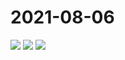 # 2021-08-06

<image-container>
  <img preview="0" src="https://www.wangleant.com/turtle-images-thumbnail/IMG_20210806_085315_BURST001_COVER.jpg"/>
</image-container>
<image-container>
  <img preview="0" src="https://www.wangleant.com/turtle-images-thumbnail/IMG_20210806_085315_BURST002.jpg"/>
</image-container>
<image-container>
  <img preview="0" src="https://www.wangleant.com/turtle-images-thumbnail/IMG_20210806_133433.jpg"/>
</image-container>